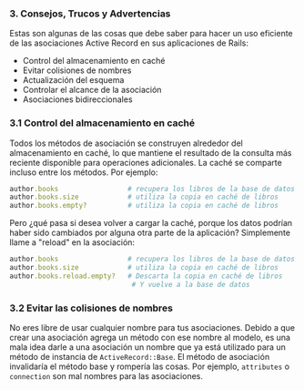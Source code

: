 ### 3.  Consejos, Trucos y Advertencias

Estas son algunas de las cosas que debe saber para hacer un uso eficiente de las asociaciones Active Record en sus aplicaciones de Rails:

* Control del almacenamiento en caché 
* Evitar colisiones de nombres 
* Actualización del esquema 
* Controlar el alcance de la asociación 
* Asociaciones bidireccionales



### 3.1 Control del almacenamiento en caché

Todos los métodos de asociación se construyen alrededor del almacenamiento en caché, lo que mantiene el resultado de la consulta más reciente disponible para operaciones adicionales. La caché se comparte incluso entre los métodos. Por ejemplo:

```ruby
author.books                 # recupera los libros de la base de datos
author.books.size            # utiliza la copia en caché de libros
author.books.empty?          # utiliza la copia en caché de libros
```

Pero ¿qué pasa si desea volver a cargar la caché, porque los datos podrían haber sido cambiados por alguna otra parte de la aplicación? Simplemente llame a "reload" en la asociación:

```ruby
author.books                 # recupera los libros de la base de datos
author.books.size            # utiliza la copia en caché de libros
author.books.reload.empty?   # Descarta la copia en caché de libros
                              # Y vuelve a la base de datos
```



### 3.2 Evitar las colisiones de nombres

No eres libre de usar cualquier nombre para tus asociaciones. Debido a que crear una asociación agrega un método con ese nombre al modelo, es una mala idea darle a una asociación un nombre que ya está utilizado para un método de instancia de `ActiveRecord::Base`. El método de asociación invalidaría el método base y rompería las cosas. Por ejemplo, `attributes` o `connection` son mal nombres para las asociaciones.




